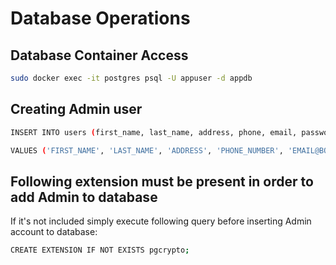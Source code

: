 # Database Operations

## Database Container Access

```bash
sudo docker exec -it postgres psql -U appuser -d appdb
```

## Creating Admin user

```bash
INSERT INTO users (first_name, last_name, address, phone, email, password, is_admin)
```
```bash
VALUES ('FIRST_NAME', 'LAST_NAME', 'ADDRESS', 'PHONE_NUMBER', 'EMAIL@BOCHNIA.CITY', crypt('PASSWORD', gen_salt('bf')), TRUE);
```
## Following extension must be present in order to add Admin to database
If it's not included simply execute following query before inserting Admin account to database:  

```bash
CREATE EXTENSION IF NOT EXISTS pgcrypto;
```
